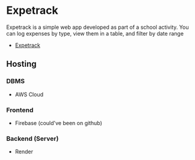 # Expetrack 
Expetrack is a simple web app developed as part of a school activity. You can log expenses by type, view them in a table, and filter by date range
- [Expetrack](https://expetrackapp.web.app/)

## Hosting

### DBMS
-  AWS Cloud

### Frontend
-  Firebase (could've been on github)
### Backend (Server)
-  Render
